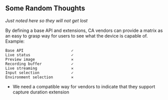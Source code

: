 Some Random Thoughts
--------------------
*Just noted here so they will not get lost*

By defining a base API and extensions, CA vendors can provide a matrix as an
easy to grasp way for users to see what the device is capable of. Example:

    Base API                     ✓
    Live status                  ✓
    Preview image                ✕
    Recording buffer             ✓
    Live streaming               ✕
    Input selection              ✓
    Environment selection        ✕



- We need a compatible way for vendors to indicate that they support capture duration extension

